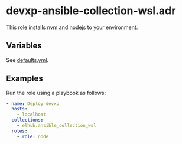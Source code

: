 # devxp-ansible-collection-wsl.adr

This role installs [nvm](https://github.com/nvm-sh/nvm) and [nodejs](https://nodejs.org/en/) to your environment.

## Variables

See [defaults.yml](https://github.com/elhub/devxp-ansible-collection-wsl/blob/main/roles/adr/defaults/main.yml).

## Examples

Run the role using a playbook as follows:

```yaml
- name: Deploy devxp
  hosts:
    - localhost
  collections:
    - elhub.ansible_collection_wsl
  roles:
    - role: node
```
